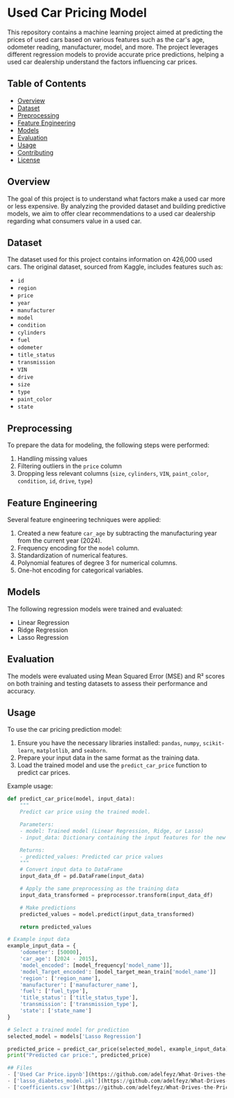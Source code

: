 # Used Car Pricing Model

This repository contains a machine learning project aimed at predicting the prices of used cars based on various features such as the car's age, odometer reading, manufacturer, model, and more. The project leverages different regression models to provide accurate price predictions, helping a used car dealership understand the factors influencing car prices.

## Table of Contents
- [Overview](#overview)
- [Dataset](#dataset)
- [Preprocessing](#preprocessing)
- [Feature Engineering](#feature-engineering)
- [Models](#models)
- [Evaluation](#evaluation)
- [Usage](#usage)
- [Contributing](#contributing)
- [License](#license)

## Overview
The goal of this project is to understand what factors make a used car more or less expensive. By analyzing the provided dataset and building predictive models, we aim to offer clear recommendations to a used car dealership regarding what consumers value in a used car.

## Dataset
The dataset used for this project contains information on 426,000 used cars. The original dataset, sourced from Kaggle, includes features such as:
- `id`
- `region`
- `price`
- `year`
- `manufacturer`
- `model`
- `condition`
- `cylinders`
- `fuel`
- `odometer`
- `title_status`
- `transmission`
- `VIN`
- `drive`
- `size`
- `type`
- `paint_color`
- `state`

## Preprocessing
To prepare the data for modeling, the following steps were performed:
1. Handling missing values
2. Filtering outliers in the `price` column
3. Dropping less relevant columns (`size`, `cylinders`, `VIN`, `paint_color`, `condition`, `id`, `drive`, `type`)

## Feature Engineering
Several feature engineering techniques were applied:
1. Created a new feature `car_age` by subtracting the manufacturing year from the current year (2024).
2. Frequency encoding for the `model` column.
3. Standardization of numerical features.
4. Polynomial features of degree 3 for numerical columns.
5. One-hot encoding for categorical variables.

## Models
The following regression models were trained and evaluated:
- Linear Regression
- Ridge Regression
- Lasso Regression

## Evaluation
The models were evaluated using Mean Squared Error (MSE) and R² scores on both training and testing datasets to assess their performance and accuracy.

## Usage
To use the car pricing prediction model:
1. Ensure you have the necessary libraries installed: `pandas`, `numpy`, `scikit-learn`, `matplotlib`, and `seaborn`.
2. Prepare your input data in the same format as the training data.
3. Load the trained model and use the `predict_car_price` function to predict car prices.

Example usage:
```python
def predict_car_price(model, input_data):
    """
    Predict car price using the trained model.

    Parameters:
    - model: Trained model (Linear Regression, Ridge, or Lasso)
    - input_data: Dictionary containing the input features for the new data

    Returns:
    - predicted_values: Predicted car price values
    """
    # Convert input data to DataFrame
    input_data_df = pd.DataFrame(input_data)

    # Apply the same preprocessing as the training data
    input_data_transformed = preprocessor.transform(input_data_df)

    # Make predictions
    predicted_values = model.predict(input_data_transformed)

    return predicted_values

# Example input data
example_input_data = {
    'odometer': [50000],
    'car_age': [2024 - 2015],
    'model_encoded': [model_frequency['model_name']],  
    'model_Target_encoded': [model_target_mean_train['model_name']]
    'region': ['region_name'],  
    'manufacturer': ['manufacturer_name'],  
    'fuel': ['fuel_type'],  
    'title_status': ['title_status_type'],  
    'transmission': ['transmission_type'],  
    'state': ['state_name']  
}

# Select a trained model for prediction
selected_model = models['Lasso Regression']  

predicted_price = predict_car_price(selected_model, example_input_data)
print("Predicted car price:", predicted_price)

## Files
- ['Used Car Price.ipynb'](https://github.com/adelfeyz/What-Drives-the-Price-of-a-Car-/blob/main/UsedCarPrice.ipynb): Jupyter notebook containing the complete analysis and model training.
- ['lasso_diabetes_model.pkl'](https://github.com/adelfeyz/What-Drives-the-Price-of-a-Car-/blob/main/lasso_diabetes_model.pkl): Pickle file of the trained Lasso regression model.
- ['coefficients.csv'](https://github.com/adelfeyz/What-Drives-the-Price-of-a-Car-/blob/main/coefficients.csv): CSV file containing the coefficients of the trained model.
